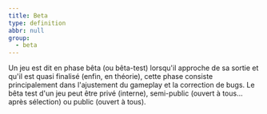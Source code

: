 ```yaml
---
title: Beta
type: definition
abbr: null
group:
  - beta
---
```

Un jeu est dit en phase bêta (ou bêta-test) lorsqu'il approche de sa sortie et qu'il est quasi finalisé (enfin, en théorie), cette phase consiste principalement dans l'ajustement du gameplay et la correction de bugs. Le bêta test d'un jeu peut être privé (interne), semi-public (ouvert à tous... après sélection) ou public (ouvert à tous).
